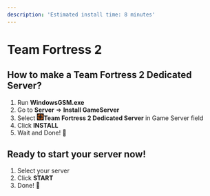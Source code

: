 ```yaml
---
description: 'Estimated install time: 8 minutes'
---
```


# Team Fortress 2

## How to make a Team Fortress 2 Dedicated Server?

1. Run **WindowsGSM.exe**
2. Go to **Server** =&gt; **Install GameServer**
3. Select ![](../../.gitbook/assets/tf2.png)**Team Fortress 2 Dedicated Server** in Game Server field
4. Click **INSTALL**
5. Wait and Done! 🤩 

## Ready to start your server now!

1. Select your server
2. Click **START**
3. Done! 🥳

